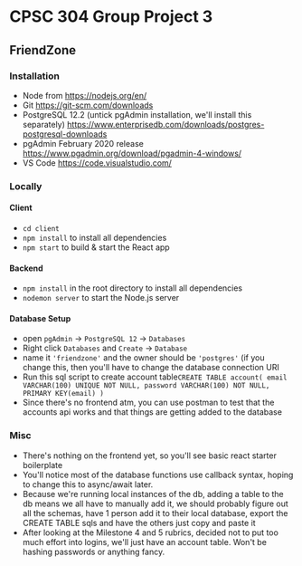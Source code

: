 # CPSC 304 Group Project 3
## FriendZone

### Installation
- Node from https://nodejs.org/en/
- Git https://git-scm.com/downloads
- PostgreSQL 12.2 (untick pgAdmin installation, we'll install this separately) https://www.enterprisedb.com/downloads/postgres-postgresql-downloads
- pgAdmin February 2020 release https://www.pgadmin.org/download/pgadmin-4-windows/
- VS Code https://code.visualstudio.com/

### Locally
#### Client
- `cd client`
- `npm install` to install all dependencies 
- `npm start` to build & start the React app

#### Backend
- `npm install` in the root directory to install all dependencies
- `nodemon server` to start the Node.js server

#### Database Setup

- open `pgAdmin` -> `PostgreSQL 12` -> `Databases`
- Right click `Databases` and `Create` -> `Database`
- name it `'friendzone'` and the owner should be `'postgres'` (if you change this, then you'll have to change the database connection URI
- Run this sql script to create account table`CREATE TABLE account(
	email VARCHAR(100) UNIQUE NOT NULL,
	password VARCHAR(100) NOT NULL,
	PRIMARY KEY(email)
)`
- Since there's no frontend atm, you can use postman to test that the accounts api works and that things are getting added to the database

### Misc
- There's nothing on the frontend yet, so you'll see basic react starter boilerplate
- You'll notice most of the database functions use callback syntax, hoping to change this to async/await later.
- Because we're running local instances of the db, adding a table to the db means we all have to manually add it, we should probably figure out all the schemas, have 1 person add it to their local database, export the CREATE TABLE sqls and have the others just copy and paste it
- After looking at the Milestone 4 and 5 rubrics, decided not to put too much effort into logins, we'll just have an account table. Won't be hashing passwords or anything fancy.
